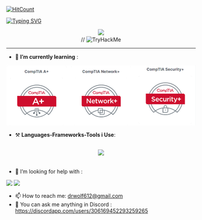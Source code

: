 [![HitCount](https://hits.dwyl.com/drwolf03/drwolf03.svg?style=flat)](http://hits.dwyl.com/drwolf03/drwolf03)

[![Typing SVG](https://readme-typing-svg.demolab.com?font=Jersey+10&size=50&pause=1000&color=14CD1E&center=true&vCenter=true&random=false&width=435&lines=Hey+i'm+Dr+W0lf;Welcome+to+my+profile+)](https://git.io/typing-svg)


<!-- <h3 style="color:DodgerBlue;" align="center" >ALOHA🍁</h3> -->
<!--
<p align="center">
 <b>I'm Dr_Wolf a guy who's into A.I and Cybersecurity always passionate for learning</b>
</p>
-->
<div align="center">
<img width=""src="https://cdn.discordapp.com/emojis/1083892795581943818.webp?size=96&quality=lossless" />
</div>


<div align="center">
 <script src="https://tryhackme.com/badge/674970"></script>
 // <img src="https://tryhackme-badges.s3.amazonaws.com/drw0lf03.png" alt="TryHackMe">

</div>



 
 <hr>
 
- 📝 **I’m currently learning** :
<img  width="600" src="comptia.PNG"/>

- ⚒️ **Languages-Frameworks-Tools i Use**:
<br>

<div align="center">
    <img src="https://skillicons.dev/icons?i=html,css,python,figma,git,github,vscode,vscodium,linux,bash,md,obsidian,matlab,blender&amp;perline=14"/>
</div>
<br>

- 🤔 I’m looking for help with : 
<img src="https://img.shields.io/badge/JavaScript-323330?style=for-the-badge&logo=javascript&logoColor=F7DF1E" />
<img src="https://img.shields.io/badge/C%2B%2B-00599C?style=for-the-badge&logo=c%2B%2B&logoColor=white" />
<br>

- 📫 How to reach me: drwolf612@gmail.com
- 💬 You can ask me anything in Discord : 
https://discordapp.com/users/306169452293259265

<!--

-->
